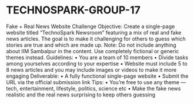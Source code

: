 # TECHNOSPARK-GROUP-17
Fake + Real News Website Challenge
Objective:
Create a single-page website titled “TechnoSpark Newsroom” featuring a mix of real and 
fake news articles. The goal is to make it challenging for others to guess which stories are true 
and which are made up.
Note: Do not include anything about IIM Sambalpur in the content. Use completely fictional or 
generic themes instead.
Guidelines:
• You are a team of 10 members
• Divide tasks among yourselves according to your expertise
• Website must include 5 to 8 news articles and you may include images or videos to 
make it more engaging
Deliverable:
• A fully functional single-page website
• Submit the URL via the official submission link
Tips:
• You’re free to use any theme — tech, entertainment, lifestyle, politics, science etc
• Make the fake news realistic and the real news surprising to keep others guessing
